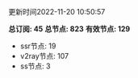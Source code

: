 更新时间2022-11-20 10:50:57

**总订阅: 45**
**总节点: 823**
**有效节点: 129**
- ssr节点: 19
- v2ray节点: 107
- ss节点: 3
